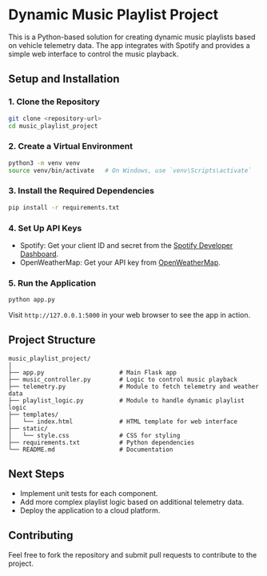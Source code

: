 # Dynamic Music Playlist Project

This is a Python-based solution for creating dynamic music playlists based on vehicle telemetry data. The app integrates with Spotify and provides a simple web interface to control the music playback.

## Setup and Installation

### 1. Clone the Repository
```bash
git clone <repository-url>
cd music_playlist_project
```

### 2. Create a Virtual Environment
```bash
python3 -m venv venv
source venv/bin/activate   # On Windows, use `venv\Scripts\activate`
```

### 3. Install the Required Dependencies
```bash
pip install -r requirements.txt
```

### 4. Set Up API Keys
- Spotify: Get your client ID and secret from the [Spotify Developer Dashboard](https://developer.spotify.com/dashboard/applications).
- OpenWeatherMap: Get your API key from [OpenWeatherMap](https://home.openweathermap.org/users/sign_up).

### 5. Run the Application
```bash
python app.py
```

Visit `http://127.0.0.1:5000` in your web browser to see the app in action.

## Project Structure

```
music_playlist_project/
│
├── app.py                     # Main Flask app
├── music_controller.py        # Logic to control music playback
├── telemetry.py               # Module to fetch telemetry and weather data
├── playlist_logic.py          # Module to handle dynamic playlist logic
├── templates/
│   └── index.html             # HTML template for web interface
├── static/
│   └── style.css              # CSS for styling
├── requirements.txt           # Python dependencies
└── README.md                  # Documentation
```

## Next Steps

- Implement unit tests for each component.
- Add more complex playlist logic based on additional telemetry data.
- Deploy the application to a cloud platform.

## Contributing

Feel free to fork the repository and submit pull requests to contribute to the project.
